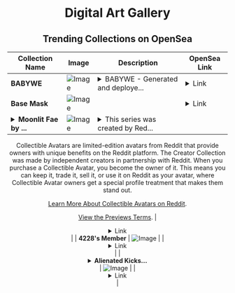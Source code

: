 <div align="center">

# Digital Art Gallery

## Trending Collections on OpenSea

| Collection Name                       | Image                                                                                     | Description                       | OpenSea Link                                                                                          |
|---------------------------------------|-------------------------------------------------------------------------------------------|-----------------------------------|--------------------------------------------------------------------------------------------------------|
| **BABYWE** | ![Image](https://i.seadn.io/s/raw/files/7dcc33e969eb09242a18515770f3f50f.png?w=500&auto=format?w=200&auto=format) | <details><summary>BABYWE - Generated and deploye...</summary>BABYWE - Generated and deployed on LaunchMyNFT.</details> | <details><summary>Link</summary>[BABYWE](https://opensea.io/collection/babywe)</details> |
| **Base Mask** | ![Image](https://i.seadn.io/s/raw/files/d19c8d8f04aee2103d9fc9d56e7058ba.jpg?w=500&auto=format?w=200&auto=format) |  | <details><summary>Link</summary>[Base Mask](https://opensea.io/collection/base-mask-4)</details> |
| **<details><summary>Moonlit Fae by ...</summary>Moonlit Fae by iaccidentallydeleted x Reddit Collectible Avatars</details>** | ![Image](https://i.seadn.io/s/raw/files/e19ea2f56e29ca8390a87b467c42c96b.png?w=500&auto=format?w=200&auto=format) | <details><summary>This series was created by Red...</summary>This series was created by Reddit user iaccidentallydeleted as a part of the Collectible Avatars Creator Program. You can [check out the creator's profile on Reddit](https://www.reddit.com/user/iaccidentallydeleted/).

Collectible Avatars are limited-edition avatars from Reddit that provide owners with unique benefits on the Reddit platform. The Creator Collection was made by independent creators in partnership with Reddit. When you purchase a Collectible Avatar, you become the owner of it. This means you can keep it, trade it, sell it, or use it on Reddit as your avatar, where Collectible Avatar owners get a special profile treatment that makes them stand out.

[Learn More About Collectible Avatars on Reddit](https://reddithelp.com/hc/en-us/articles/6213835889044).

[View the Previews Terms](https://www.redditinc.com/policies/previews-terms).</details> | <details><summary>Link</summary>[Moonlit Fae by iaccidentallydeleted x Reddit Collectible Avatars](https://opensea.io/collection/moonlit-fae-by-iaccidentallydeleted-x-reddit-colle)</details> |
| **4228's Member** | ![Image](https://i.seadn.io/s/raw/files/34916265a4cbe104c8cbceba492b3f99.png?w=500&auto=format?w=200&auto=format) |  | <details><summary>Link</summary>[4228's Member](https://opensea.io/collection/4228-s-member)</details> |
| **<details><summary>Alienated Kicks...</summary>Alienated Kicks 47</details>** | ![Image](https://i.seadn.io/s/raw/files/39a202bc065dcfdbbd2b10e8f17b53d5.png?w=500&auto=format?w=200&auto=format) |  | <details><summary>Link</summary>[Alienated Kicks 47](https://opensea.io/collection/alienated-kicks-47)</details> |

</div>